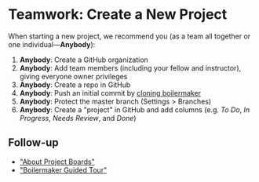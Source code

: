# Teamwork: Create a New Project

When starting a new project, we recommend you (as a team all together or one individual—**Anybody**):

1. **Anybody**: Create a GitHub organization
2. **Anybody**: Add team members (including your fellow and instructor), giving everyone owner privileges
3. **Anybody**: Create a repo in GitHub
4. **Anybody**: Push an initial commit by [cloning boilermaker](https://github.com/FullstackAcademy/boilermaker/#setup)
5. **Anybody**: Protect the master branch (Settings > Branches)
6. **Anybody**: Create a "project" in GitHub and add columns (e.g. *To Do*, *In Progress*, *Needs Review*, and *Done*)

## Follow-up

- ["About Project Boards"](https://help.github.com/articles/about-project-boards/)
- ["Boilermaker Guided Tour"](https://www.youtube.com/playlist?list=PLx0iOsdUOUmn7D5XL4mRUftn8hvAJGs8H)
